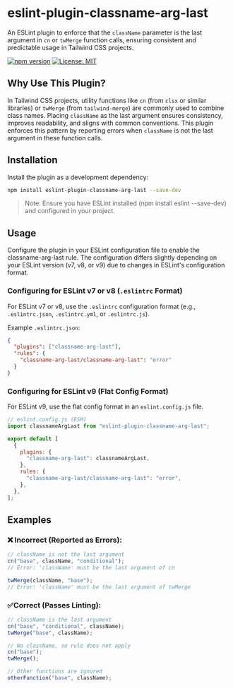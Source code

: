 # eslint-plugin-classname-arg-last

An ESLint plugin to enforce that the `className` parameter is the last argument in `cn` or `twMerge` function calls, ensuring consistent and predictable usage in Tailwind CSS projects.

[![npm version](https://img.shields.io/npm/v/eslint-plugin-classname-arg-last.svg)](https://www.npmjs.com/package/eslint-plugin-classname-arg-last)
[![License: MIT](https://img.shields.io/badge/License-MIT-blue.svg)](https://opensource.org/licenses/MIT)

## Why Use This Plugin?

In Tailwind CSS projects, utility functions like `cn` (from `clsx` or similar libraries) or `twMerge` (from `tailwind-merge`) are commonly used to combine class names. Placing `className` as the last argument ensures consistency, improves readability, and aligns with common conventions. This plugin enforces this pattern by reporting errors when `className` is not the last argument in these function calls.

## Installation

Install the plugin as a development dependency:

```bash
npm install eslint-plugin-classname-arg-last --save-dev
```

> Note: Ensure you have ESLint installed (npm install eslint --save-dev) and configured in your project.

## Usage

Configure the plugin in your ESLint configuration file to enable the classname-arg-last rule. The configuration differs slightly depending on your ESLint version (v7, v8, or v9) due to changes in ESLint's configuration format.

### Configuring for ESLint v7 or v8 (`.eslintrc` Format)

For ESLint v7 or v8, use the `.eslintrc` configuration format (e.g., `.eslintrc.json`, `.eslintrc.yml`, or `.eslintrc.js`).

Example `.eslintrc.json`:

```json
{
  "plugins": ["classname-arg-last"],
  "rules": {
    "classname-arg-last/classname-arg-last": "error"
  }
}
```

### Configuring for ESLint v9 (Flat Config Format)

For ESLint v9, use the flat config format in an `eslint.config.js` file.

```javascript
// eslint.config.js (ESM)
import classnameArgLast from "eslint-plugin-classname-arg-last";

export default [
  {
    plugins: {
      "classname-arg-last": classnameArgLast,
    },
    rules: {
      "classname-arg-last/classname-arg-last": "error",
    },
  },
];
```

## Examples

### ❌ Incorrect (Reported as Errors):

```javascript
// className is not the last argument
cn("base", className, "conditional");
// Error: 'className' must be the last argument of cn

twMerge(className, "base");
// Error: 'className' must be the last argument of twMerge
```

### ✅Correct (Passes Linting):

```javascript
// className is the last argument
cn("base", "conditional", className);
twMerge("base", className);

// No className, so rule does not apply
cn("base");
twMerge();

// Other functions are ignored
otherFunction("base", className);
```
